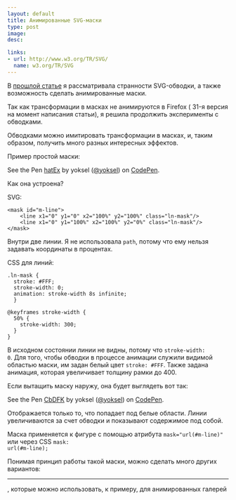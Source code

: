 ```yaml
---
layout: default
title: Анимированные SVG-маски
type: post
image:
desc:

links:
- url: http://www.w3.org/TR/SVG/
  name: w3.org/TR/SVG
---
```


В <a href="/svg-stroke">прошлой статье</a> я рассматривала странности SVG-обводки, а также возможность сделать анимированные маски.

Так как трансформации в масках не анимируются в Firefox ( 31-я версия на момент написания статьи), я решила продолжить эксперименты с обводками. <!--more-->

Обводками можно имитировать трансформации в масках, и, таким образом, получить много разных интересных эффектов.

Пример простой маски:

<p data-height="320" data-theme-id="4974" data-slug-hash="hatEx" data-default-tab="result" class='codepen'>See the Pen <a href='http://codepen.io/yoksel/pen/hatEx/'>hatEx</a> by yoksel (<a href='http://codepen.io/yoksel'>@yoksel</a>) on <a href='http://codepen.io'>CodePen</a>.</p>
<script async src="//codepen.io/assets/embed/ei.js"></script>

Как она устроена?

SVG:

<pre><code class="language-markup">&lt;mask id="m-line">
    &lt;line x1="0" y1="0" x2="100%" y2="100%" class="ln-mask"/>
    &lt;line x1="0" y1="100%" x2="100%" y2="0%" class="ln-mask"/>
&lt;/mask></code></pre>

Внутри две линии. Я не использовала <code>path</code>, потому что ему нельзя задавать координаты в процентах.

CSS для линий:

<pre><code class="language-css">.ln-mask {
  stroke: #FFF;
  stroke-width: 0;
  animation: stroke-width 8s infinite;
  }

@keyframes stroke-width {
  50% {
    stroke-width: 300;
  }
}</code></pre>

В исходном состоянии линии не видны, потому что <code>stroke-width: 0</code>. Для того, чтобы обводки в процессе анимации служили видимой областью маски, им задан белый цвет <code>stroke: #FFF</code>. Также задана анимация, которая увеличивает толщину рамки до 400.

Если вытащить маску наружу, она будет выглядеть вот так:

<p data-height="320" data-theme-id="4974" data-slug-hash="CbDFK" data-default-tab="result" class='codepen'>See the Pen <a href='http://codepen.io/yoksel/pen/CbDFK/'>CbDFK</a> by yoksel (<a href='http://codepen.io/yoksel'>@yoksel</a>) on <a href='http://codepen.io'>CodePen</a>.</p>
<script async src="//codepen.io/assets/embed/ei.js"></script>

Отображается только то, что попадает под белые области. Линии увеличиваются за счет обводки и показывают содержимое под собой.

Маска применяется к фигуре с помощью атрибута <code>mask="url(#m-line)"</code> или через CSS <code>mask: url(#m-line);</code>

Понимая принцип работы такой маски, можно сделать много других вариантов:



-----

, которые можно использовать, к примеру, для анимированных галерей
